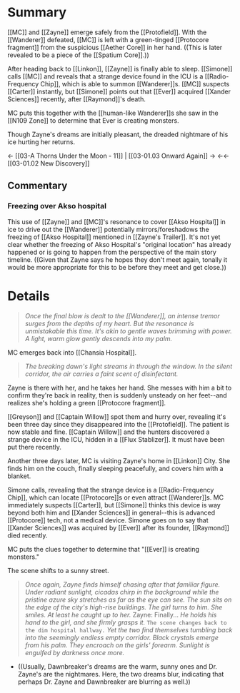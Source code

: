 # Summary
[[MC]] and [[Zayne]] emerge safely from the [[Protofield]]. With the [[Wanderer]] defeated, [[MC]] is left with a green-tinged [[Protocore fragment]] from the suspicious [[Aether Core]] in her hand. ((This is later revealed to be a piece of the [[Spatium Core]].))

After heading back to [[Linkon]], [[Zayne]] is finally able to sleep. [[Simone]] calls [[MC]] and reveals that a strange device found in the ICU is a [[Radio-Frequency Chip]], which is able to summon [[Wanderer]]s. [[MC]] suspects [[Carter]] instantly, but [[Simone]] points out that [[Ever]] acquired [[Xander Sciences]] recently, after [[Raymond]]'s death.

MC puts this together with the [[human-like Wanderer]]s she saw in the [[N109 Zone]] to determine that Ever is creating monsters.

Though Zayne's dreams are initially pleasant, the dreaded nightmare of his ice hurting her returns.

← [[03-A Thorns Under the Moon - 11]] |  [[03-01.03 Onward Again]] →
←← [[03-01.02 New Discovery]] 
## Commentary

### Freezing over Akso hospital
This use of [[Zayne]] and [[MC]]'s resonance to cover [[Akso Hospital]] in ice to drive out the [[Wanderer]] potentially mirrors/foreshadows the freezing of [[Akso Hospital]] mentioned in [[Zayne's Trailer]]. It's not yet clear whether the freezing of Akso Hospital's "original location" has already happened or is going to happen from the perspective of the main story timeline. ((Given that Zayne says he hopes they don't meet again, tonally it would be more appropriate for this to be before they meet and get close.))
# Details

> *Once the final blow is dealt to the [[Wanderer]], an intense tremor surges from the depths of my heart. But the resonance is unmistakable this time. It's akin to gentle waves brimming with power.
> A light, warm glow gently descends into my palm.*

MC emerges back into [[Chansia Hospital]].
> *The breaking dawn's light streams in through the window. In the silent corridor, the air carries a faint scent of disinfectant.*

Zayne is there with her, and he takes her hand. She messes with him a bit to confirm they're back in reality, then is suddenly unsteady on her feet--and realizes she's holding a green [[Protocore fragment]].

[[Greyson]] and [[Captain Willow]] spot them and hurry over, revealing it's been three day since they disappeared into the [[Protofield]]. The patient is now stable and fine. [[Captain Willow]] and the hunters discovered a strange device in the ICU, hidden in a [[Flux Stablizer]]. It must have been put there recently. 

Another three days later, MC is visiting Zayne's home in [[Linkon]] City. She finds him on the couch, finally sleeping peacefully, and covers him with a blanket.

Simone calls, revealing that the strange device is a [[Radio-Frequency Chip]], which can locate [[Protocore]]s or even attract [[Wanderer]]s. MC immediately suspects [[Carter]], but [[Simone]] thinks this device is way beyond both him and [[Xander Sciences]] in general--this is advanced [[Protocore]] tech, not a medical device. Simone goes on to say that [[Xander Sciences]] was acquired by [[Ever]] after its founder, [[Raymond]] died recently.

MC puts the clues together to determine that "[[Ever]] is creating monsters."

The scene shifts to a sunny street.
> *Once again, Zayne finds himself chasing after that familiar figure.*
> *Under radiant sunlight, cicadas chirp in the background while the pristine azure sky stretches as far as the eye can see. The sun sits on the edge of the city's high-rise buildings.*
> *The girl turns to him. She smiles. At least he caught up to her.*
> Zayne: Finally...
> *He holds his hand to the girl, and she firmly grasps it.*
> `The scene changes back to the dim hospital hallway.`
> *Yet the two find themselves tumbling back into the seemingly endless empty corridor.
> Black crystals emerge from his palm. They encroach on the girls' forearm. Sunlight is engulfed by darkness once more.*
* ((Usually, Dawnbreaker's dreams are the warm, sunny ones and Dr. Zayne's are the nightmares. Here, the two dreams blur, indicating that perhaps Dr. Zayne and Dawnbreaker are blurring as well.))

